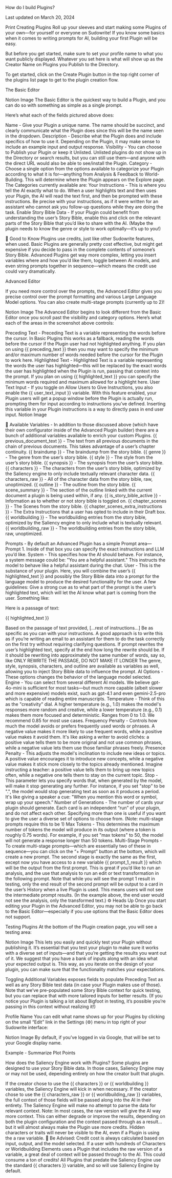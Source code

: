 How do I build Plugins?

Last updated on March 20, 2024

Print
Creating Plugins
Roll up your sleeves and start making some Plugins of your own—for yourself or everyone on Sudowrite! If you know some basics when it comes to writing prompts for AI, building your first Plugin will be easy.

But before you get started, make sure to set your profile name to what you want publicly displayed. Whatever you set here is what will show up as the Creator Name on Plugins you Publish to the Directory.

To get started, click on the Create Plugin button in the top right corner of the plugins list page to get to the plugin creation flow.

 
The Basic Editor

Notion Image
The Basic Editor is the quickest way to build a Plugin, and you can do so with something as simple as a single prompt.

Here’s what each of the fields pictured above does:

Name - Give your Plugin a unique name. The name should be succinct, and clearly communicate what the Plugin does since this will be the name seen in the dropdown.
Description - Describe what the Plugin does and include specifics of how to use it. Depending on the Plugin, it may make sense to include an example input and output response.
Visibility - You can choose to Publish your Plugin or keep it Unlisted. Unlisted plugins do not show up in the Directory or search results, but you can still use them—and anyone with the direct URL would also be able to see/install the Plugin.
Category - Choose a single option from the options available to categorize your Plugin according to what it is for—anything from Analysis & Feedback to World-Building. This will determine where the Plugin appears on the Explore page.
The Categories currently available are:
Your Instructions - This is where you tell the AI exactly what to do. When a user highlights text and then uses your Plugin, the AI will read the text first, and then be prompted with these instructions. Be precise with your instructions, as if it were written for an assistant who cannot ask you follow-up questions while they are doing the task.
Enable Story Bible Data - If your Plugin could benefit from understanding the user’s Story Bible, enable this and click on the relevant parts of the Story Bible that you’d like to share with the AI. (Maybe the plugin needs to know the genre or style to work optimally—it’s up to you!)
 
🧠
Good to Know
Plugins use credits, just like other Sudowrite features, when used. Basic Plugins are generally pretty cost effective, but might get expensive if you decide to pass in the complete contents of someone’s Story Bible.
Advanced Plugins get way more complex, letting you insert variables where and how you’d like them, toggle between AI models, and even string prompts together in sequence—which means the credit use could vary dramatically.
 
Advanced Editor

If you need more control over the prompts, the Advanced Editor gives you precise control over the prompt formatting and various Large Language Model options. You can also create multi-stage prompts (currently up to 2)!

Notion Image
The Advanced Editor begins to look different from the Basic Editor once you scroll past the visibility and category options.
Here’s what each of the areas in the screenshot above controls:

Preceding Text - Preceding Text is a variable representing the words before the cursor. In Basic Plugins this works as a fallback, reading the words before the cursor if the Plugin user had not highlighted anything. If you plan on using {{ preceding_text }} then you may want to specify the minimum and/or maximum number of words needed before the cursor for the Plugin to work here.
Highlighted Text - Highlighted Text is a variable representing the words the user has highlighted—this will be replaced by the exact words the user has highlighted when the Plugin is run, passing that context into the prompt. If you plan on using {{ highlighted_text }} you can specify the minimum words required and maximum allowed for a highlight here.
User Text Input - If you toggle on Allow Users to Give Instructions, you also enable the {{ user_text_input }} variable. With this feature enabled, your Plugin users will get a popup window before the Plugin is actually run, prompting them for input according to instructions you’ve defined. Inserting this variable in your Plugin instructions is a way to directly pass in end user input.
Notion Image
 
💱
Available Variables - In addition to those discussed above (which have their own configurator inside of the Advanced Plugin builder) there are a bunch of additional variables available to enrich your custom Plugins.
{{ previous_document_text }} - The text from all previous documents in the chain of previous documents. This takes advantage of a user’s chapter continuity.
{{ braindump }} - The braindump from the story bible.
{{ genre }} - The genre from the user’s story bible.
{{ style }} - The style from the user’s story bible.
{{ synopsis }} - The synopsis from the user’s story bible.
{{ characters }} - The characters from the user’s story bible, optimized by the Saliency engine to only include textually relevant character data.
{{ characters_raw }} - All of the character data from the story bible, raw, unoptimized.
{{ outline }} - The outline from the story bible.
{{ scene_summary }} - The section of the outline linked with the current document a plugin is being used within, if any.
{{ is_story_bible_active }} - Information as to whether or not story bible is toggled on.
{{ chapter_scenes }} - The Scenes from the story bible.
{{ chapter_scenes_extra_instructions }} - The Extra Instructions that a user has opted to include in their Draft box.
{{ worldbuilding }} - The worldbuilding entries from the story bible, optimized by the Saliency engine to only include what is textually relevant.
{{ worldbuilding_raw }} - The worldbuilding entries from the story bible, raw, unoptimized.

 
Prompts - By default an Advanced Plugin has a simple Prompt area—Prompt 1. Inside of that box you can specify the exact instructions and LLM you’d like.
System - This specifies how the AI should behave. For instance, a system message could be: "You are a helpful assistant." This instructs the model to behave like a helpful assistant during the chat.
User - This is the substance of your plugin. Here, you will combine the user’s {{ highlighted_text }}  and possibly the Story Bible data into a prompt for the language model to produce the desired functionality for the user. A few guidelines:
Give a strong cue as to what part of the prompt is the user’s highlighted text, which will let the AI know what part is coming from the user. Something like: 

Here is a passage of text:

{{ highlighted_text }}

Based on the passage of text provided, [...rest of instructions...]
Be as specific as you can with your instructions. A good approach is to write this as if you’re writing an email to an assistant for them to do the task correctly on the first try without requiring clarifying questions.
If prompt rewrites the user’s highlighted text, specify at the end how long the rewrite should be. If it should be rewriting into approximately the same number of words, say so, like ONLY REWRITE THE PASSAGE, DO NOT MAKE IT LONGER
The genre, style, synopsis, characters, and outline are available as variables as well, allowing you to inject Story Bible data to influence the prompt.
AI Options - These options changes the behavior of the language model selected. 
Engine - You can select from several different AI models. We believe gpt-4o-mini is sufficient for most tasks—but much more capable (albeit slower and more expensive) models exist, such as gpt-4.1 and even gemini-2.5-pro which is capable of reading entire manuscripts.
Temperature - Think of this as the "creativity" dial. A higher temperature (e.g., 1.0) makes the model's responses more random and creative, while a lower temperature (e.g., 0.1) makes them more focused and deterministic. Ranges from 0 to 1.0. We recommend 0.85 for most use cases.
Frequency Penalty - Controls how much the model avoids or prefers frequently used words or phrases. A negative value makes it more likely to use frequent words, while a positive value makes it avoid them. It's like asking a writer to avoid clichés: a positive value tells them to be more original and not use common phrases, while a negative value lets them use those familiar phrases freely.
Presence Penalty - This adjusts the model's inclination to include new ideas or topics. A positive value encourages it to introduce new concepts, while a negative value makes it stick more closely to the topics already mentioned. Imagine instructing a teacher: a positive value tells them to bring up new topics often, while a negative one tells them to stay on the current topic.
Stop - This parameter lets you specify words that, when generated by the model, will make it stop generating any further. For instance, if you set "stop" to be ".", the model would stop generating text as soon as it produces a period. It's like giving a speaker a cue: "When you mention this word or symbol, wrap up your speech.”
Number of Generations - The number of cards your plugin should generate. Each card is an independent “run” of your plugin, and do not affect each other. Specifying more than one is useful if you want to give the user a diverse set of options to choose from. (Note: multi-stage prompts require this to be 1)
Max Tokens - This determines the maximum number of tokens the model will produce in its output (where a token is roughly 0.75 words). For example, if you set "max tokens" to 50, the model will not generate a response longer than 50 tokens.
Multi-Stage Prompts - To create multi-stage prompts—which are essentially two of these in sequence—you can click on the “+ Prompt” button at the bottom, which will create a new prompt. The second stage is exactly the same as the first, except now you have access to a new variable {{ prompt_1_result }} which will be the output from the first prompt. This is great if you’d like to run an analysis, and the use that analysis to run an edit or text transformation in the following prompt.
Note that while you will see the prompt 1 result in testing, only the end result of the second prompt will be output to a card in the user’s History when a live Plugin is used. This means users will not see the intermediate prompt results. (In the example above, the end user would not see the analysis, only the transformed text.)
⚙
Heads Up
Once you start editing your Plugin in the Advanced Editor, you may not be able to go back to the Basic Editor—especially if you use options that the Basic Editor does not support.
 
Testing Plugins
At the bottom of the Plugin creation page, you will see a testing area:

Notion Image
This lets you easily and quickly test your Plugin without publishing it. It’s essential that you test your plugin to make sure it works with a diverse set of inputs—and that you’re getting the results you want out of it. We suggest that you have a bank of inputs along with an idea what your expected output is. This way, as you iterate on the design of your plugin, you can make sure that the functionality matches your expectations.

Toggling Additional Variables exposes fields to populate Preceding Text as well as any Story Bible test data (in case your Plugin makes use of those). Note that we’ve pre-populated some Story Bible context for quick testing, but you can replace that with more tailored inputs for better results. (If you notice your Plugin is talking a lot about Bigfoot in testing, it’s possible you’re passing in this context without realizing it!)

Profile Name
You can edit what name shows up for your Plugins by clicking on the small “Edit” link in the Settings (⚙️) menu in top right of your Sudowrite interface:

Notion Image
By default, if you’ve logged in via Google, that will be set to your Google display name. 

Example - Summarize Plot Points
 
How does the Saliency Engine work with Plugins?
Some plugins are designed to use your Story Bible data. In those cases, Saliency Engine may or may not be used, depending entirely on how the creator built that plugin.

If the creator chose to use the {{ characters }} or {{ worldbuilding }} variables, the Saliency Engine will kick in when necessary.
If the creator chose to use the {{ characters_raw }} or {{ worldbuilding_raw }} variables, the full context of those fields will be passed along into the AI in their entirety. The Saliency Engine will make no attempt to parse the data for relevant context.
Note: In most cases, the raw version will give the AI way more context. This can either degrade or improve the results, depending on both the plugin configuration and the context passed through as a result… but it will almost always make the Plugin use more credits.
Hidden characters or traits will never be visible to the AI, even if a Plugin is using the a raw variable.
🚧
Be Advised: Credit cost is always calculated based on input, output, and the model selected. If a user with hundreds of Characters or Worldbuilding Elements uses a Plugin that includes the raw version of a variable, a great deal of context will be passed through to the AI. This could consume a ton of credits!
All Plugins that predate the Saliency Engine use the standard {{ characters }} variable, and so will use Saliency Engine by default.
